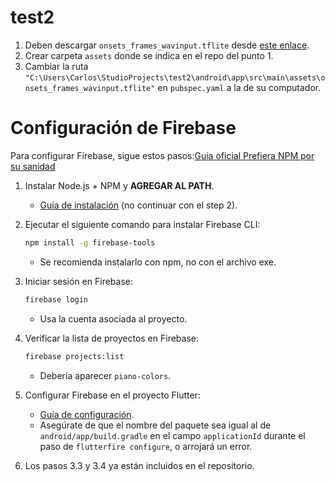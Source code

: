 # test2

1. Deben descargar `onsets_frames_wavinput.tflite` desde [este enlace](https://github.com/WonyJeong/flutter_piano_audio_detection).
2. Crear carpeta `assets` donde se indica en el repo del punto 1.
3. Cambiar la ruta `"C:\Users\Carlos\StudioProjects\test2\android\app\src\main\assets\onsets_frames_wavinput.tflite"` en `pubspec.yaml` a la de su computador.

# Configuración de Firebase

Para configurar Firebase, sigue estos pasos:[Guia oficial Prefiera NPM por su sanidad](https://firebase.google.com/docs/cli?hl=es-419)

1. Instalar Node.js + NPM y **AGREGAR AL PATH**.
    - [Guía de instalación](https://aryanvij02.medium.com/add-firebase-to-flutter-on-windows-f83546e13b10) (no continuar con el step 2).

2. Ejecutar el siguiente comando para instalar Firebase CLI:
    ```bash
    npm install -g firebase-tools
    ```
    - Se recomienda instalarlo con npm, no con el archivo exe.

3. Iniciar sesión en Firebase:
    ```bash
    firebase login
    ```
    - Usa la cuenta asociada al proyecto.

4. Verificar la lista de proyectos en Firebase:
    ```bash
    firebase projects:list
    ```
    - Debería aparecer `piano-colors`.

5. Configurar Firebase en el proyecto Flutter:
    - [Guía de configuración](https://firebase.google.com/docs/flutter/setup?hl=es&platform=ios).
    - Asegúrate de que el nombre del paquete sea igual al de `android/app/build.gradle` en el campo `applicationId` durante el paso de `flutterfire configure`, o arrojará un error.

6. Los pasos 3.3 y 3.4 ya están incluidos en el repositorio.
